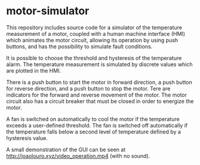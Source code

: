 # motor-simulator

This repository includes source code for a simulator of the temperature measurement of a motor, coupled with a human machine interface (HMI) which animates the motor circuit, allowing its operation by using push buttons, and has the possibility to simulate fault conditions.

It is possible to choose the threshold and hysteresis of the temperature alarm. The temperature measurement is simulated by discrete values which are plotted in the HMI. 

There is a push button to start the motor in forward direction, a push button for reverse direction, and a push button to stop the motor. Tere are indicators for the forward and reverse movement of the motor. The motor circuit also has a circuit  breaker that must be closed in order to energize the motor.

A fan is switched on automatically to cool the motor if the temperature exceeds a user-defined threshold. The fan is switched  off automatically if the temperature falls below a second level of temperature defined by a hysteresis value.

A small demonstration of the GUI can be seen at http://joaolouro.xyz/video_operation.mp4 (with no sound).
